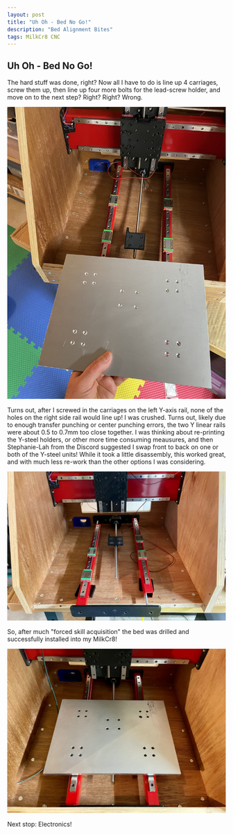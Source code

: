 ```yaml
---
layout: post
title: "Uh Oh - Bed No Go!"
description: "Bed Alignment Bites"
tags: MilkCr8 CNC
---
```

## Uh Oh - Bed No Go!

The hard stuff was done, right?  Now all I have to do is line up 4 carriages, screw them up, then line up four more bolts for the lead-screw holder, and move on to the next step?  Right?  Right?  Wrong.

![MilkCr8 CNC frame](/assets/images/Bed_Preinstall.jpeg)

Turns out, after I screwed in the carriages on the left Y-axis rail, none of the holes on the right side rail would line up!  I was crushed.  Turns out, likely due to enough transfer punching or center punching errors, the two Y linear rails were about 0.5 to 0.7mm too close together.  I was thinking about re-printing the Y-steel holders, or other more time consuming meausures, and then Stephanie-Lah from the Discord suggested I swap front to back on one or both of the Y-steel units!  While it took a little disassembly, this worked great, and with much less re-work than the other options I was considering.

![MilkCr8 CNC frame](/assets/images/Rail_Swap.jpeg)

So, after much "forced skill acquisition" the bed was drilled and successfully installed into my MilkCr8!

![MilkCr8 CNC frame](/assets/images/Bed_Installed.jpeg)

Next stop:  Electronics!
